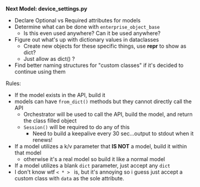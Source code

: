 **Next Model: device_settings.py**

- Declare Optional vs Required attributes for models
- Determine what can be done with `enterprise_object_base`
  - Is this even used anywhere?  Can it be used anywhere?
- Figure out what's up with dictionary values in dataclasses
  - Create new objects for these specific things, use __repr__ to show as dict?
  - Just allow as dict() ?
- Find better naming structures for "custom classes" if it's decided to continue using them



Rules:
- If the model exists in the API, build it
- models can have `from_dict()` methods but they cannot directly call the API
  - Orchestrator will be used to call the API, build the model, and return the class filled object
  - `Session()` will be required to do any of this
    - Need to build a keepalive every 30 sec...output to stdout when it renews!
- If a model utilizes a k/v parameter that **IS NOT** a model, build it within that model
  - otherwise it's a real model so build it like a normal model
- If a model utilizes a blank `dict` parameter, just accept any `dict`
- I don't know wtf `< * > ` is, but it's annoying so i guess just accept a custom class with `data` as the sole attribute.